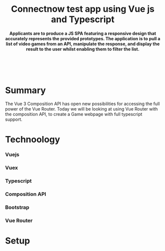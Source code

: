 <h1 align="center">
 Connectnow test app using Vue js and Typescript
</h1>

<h4 align="center">
Applicants are to produce a JS SPA featuring a responsive design that accurately represents the
provided prototypes. The application is to pull a list of video games from an API, manipulate the
response, and display the result to the user whilst enabling them to filter the list. </h4>

<br />
<br />

<br />

# Summary

The Vue 3 Composition API has open new possibilities for accessing the full
power of the Vue Router. Today we will be looking at using Vue Router with the
composition API, to create a Game webpage with full typescript support.

# Technoology 

### Vuejs
### Vuex
### Typescript
### Composition API
### Bootstrap
### Vue Router

# Setup

